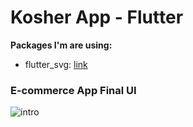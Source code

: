 # Kosher App - Flutter



**Packages I'm are using:**

- flutter_svg: [link](https://pub.dev/packages/flutter_svg)


### E-commerce App Final UI

![intro](intro.gif)
